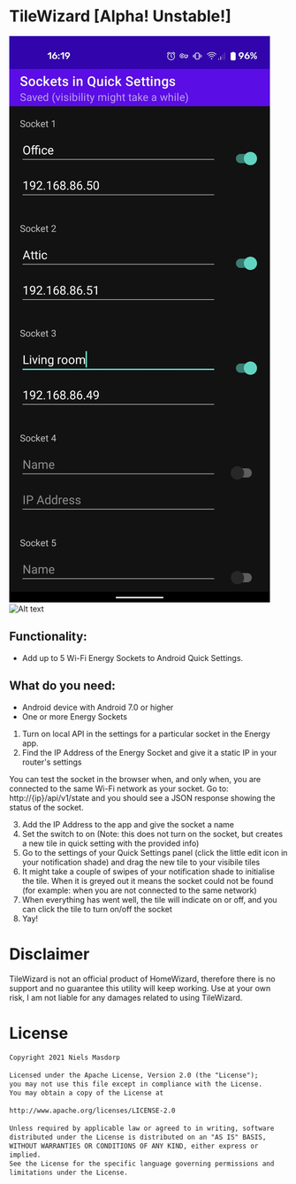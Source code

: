 # TileWizard [Alpha! Unstable!]

![Alt text](/screenshots/screenshot1.jpg?raw=true "Settings")
![Alt text](/screenshots/screenshot2.png?raw=true "Quick Settings")

## Functionality:

- Add up to 5 Wi-Fi Energy Sockets to Android Quick Settings.

## What do you need:

- Android device with Android 7.0 or higher
- One or more Energy Sockets

1. Turn on local API in the settings for a particular socket in the Energy app.
2. Find the IP Address of the Energy Socket and give it a static IP in your router's settings

You can test the socket in the browser when, and only when, you are connected to the same Wi-Fi network as your socket.
Go to: http://{ip}/api/v1/state and you should see a JSON response showing the status of the socket.

3. Add the IP Address to the app and give the socket a name
4. Set the switch to on (Note: this does not turn on the socket, but creates a new tile in quick setting with the provided info)
5. Go to the settings of your Quick Settings panel (click the little edit icon in your notification shade) and drag the new tile to your visibile tiles
6. It might take a couple of swipes of your notification shade to initialise the tile. When it is greyed out it means the socket could not be found (for example: when you are not connected to the same network)
7. When everything has went well, the tile will indicate on or off, and you can click the tile to turn on/off the socket
8. Yay!

# Disclaimer

TileWizard is not an official product of HomeWizard, therefore there is no support and no guarantee this utility will keep working.
Use at your own risk, I am not liable for any damages related to using TileWizard.

# License

```
Copyright 2021 Niels Masdorp

Licensed under the Apache License, Version 2.0 (the "License");
you may not use this file except in compliance with the License.
You may obtain a copy of the License at

http://www.apache.org/licenses/LICENSE-2.0

Unless required by applicable law or agreed to in writing, software
distributed under the License is distributed on an "AS IS" BASIS,
WITHOUT WARRANTIES OR CONDITIONS OF ANY KIND, either express or implied.
See the License for the specific language governing permissions and
limitations under the License.
```
